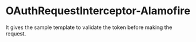 # OAuthRequestInterceptor-Alamofire
It gives the sample template to validate the token before making the request.
